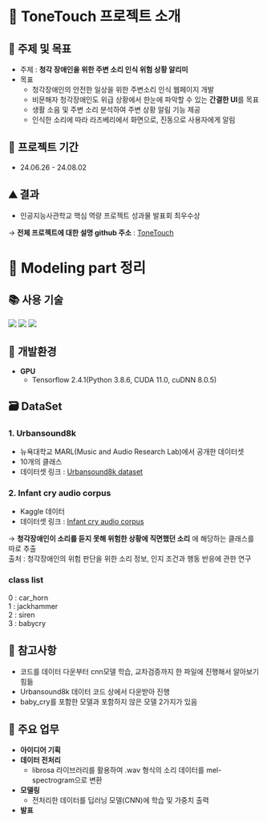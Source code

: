 # 📘 ToneTouch 프로젝트 소개
## 📢 주제 및 목표
+ 주제 : **청각 장애인을 위한 주변 소리 인식 위험 상황 알리미**
+ 목표
	+ 청각장애인의 안전한 일상을 위한 주변소리 인식 웹페이지 개발
  + 비문해자 청각장애인도 위급 상황에서 한눈에 파악할 수 있는 **간결한  UI**를 목표
  + 생활 소음 및 주변 소리 분석하여 주변 상황 알림 기능 제공
  + 인식한 소리에 따라 라즈베리에서 화면으로, 진동으로 사용자에게 알림
       
## 📆 프로젝트 기간 
+ 24.06.26 - 24.08.02

## ⛰️ 결과
+ 인공지능사관학교 핵심 역량 프로젝트 성과물 발표회 최우수상
  
→ **전체 프로젝트에 대한 설명 github 주소** : [ToneTouch](https://github.com/heehjjaee/AZZ)  

    
# 📄 Modeling part 정리  
## 📚 사용 기술
<div> 
  <img src="https://img.shields.io/badge/python-3776AB?style=for-the-badge&logo=python&logoColor=white">
	<img src="https://img.shields.io/badge/jupyter-F37626?style=for-the-badge&logo=jupyter&logoColor=white">
  <img src="https://img.shields.io/badge/github-181717?style=for-the-badge&logo=github&logoColor=white">
</div>

## 📌 개발환경
+ **GPU**
  + Tensorflow 2.4.1(Python 3.8.6, CUDA 11.0, cuDNN 8.0.5)

## 🗃️ DataSet
### 1. Urbansound8k
+ 뉴욕대학교 MARL(Music and Audio Research Lab)에서 공개한 데이터셋
+ 10개의 클래스
+ 데이터셋 링크 : [Urbansound8k dataset](https://urbansounddataset.weebly.com/urbansound8k.html)
### 2. Infant cry audio corpus
+ Kaggle 데이터  
+ 데이터셋 링크 : [Infant cry audio corpus](https://www.kaggle.com/datasets/warcoder/infant-cry-audio-corpus)

→ **청각장애인이 소리를 듣지 못해 위험한 상황에 직면했던 소리** 에 해당하는 클래스를 따로 추출    
출처 : 청각장애인의 위험 판단을 위한 소리 정보, 인지 조건과 행동 반응에 관한 연구
   
### **class list**  
0 : car_horn  
1 : jackhammer  
2 : siren  
3 : babycry


## 📝 참고사항
+ 코드를 데이터 다운부터 cnn모델 학습, 교차검증까지 한 파일에 진행해서 알아보기 힘듦
+ Urbansound8k 데이터 코드 상에서 다운받아 진행
+ baby_cry를 포함한 모델과 포함하지 않은 모델 2가지가 있음


## 👷 주요 업무
+ **아이디어 기획**
+ **데이터 전처리**
  + librosa 라이브러리를 활용하여 .wav 형식의 소리 데이터를 mel-spectrogram으로 변환
+ **모델링**
  + 전처리한 데이터를 딥러닝 모델(CNN)에 학습 및 가중치 출력
+ **발표**
